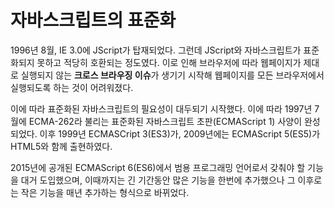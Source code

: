 # 자바스크립트의 표준화

1996년 8월, IE 3.0에 JScript가 탑재되었다. 그런데 JScript와 자바스크립트가 표준화되지 못하고 적당히 호환되는 정도였다. 이로 인해 브라우저에 따라 웹페이지가 제대로 실행되지 않는 **크로스 브라우징 이슈**가 생기기 시작해 웹페이지를 모든 브라우저에서 실행되도록 하는 것이 어려워졌다.

이에 따라 표준화된 자바스크립트의 필요성이 대두되기 시작했다. 이에 따라 1997년 7월에 ECMA-262라 불리는 표준화된 자바스크립트 초판(ECMAScript 1) 사양이 완성되었다. 이후 1999년 ECMASCript 3(ES3)가, 2009년에는 ECMAScript 5(ES5)가 HTML5와 함께 출현하였다.

2015년에 공개된 ECMAScript 6(ES6)에서 범용 프로그래밍 언어로서 갖춰야 할 기능을 대거 도입했으며, 이때까지는 긴 기간동안 많은 기능을 한번에 추가했으나 그 이후로는 작은 기능을 매년 추가하는 형식으로 바뀌었다.
